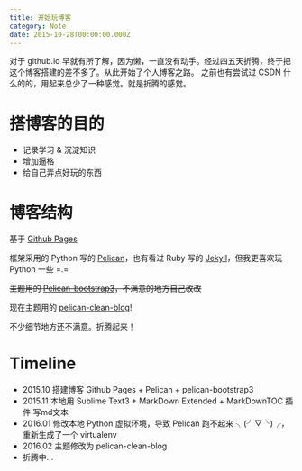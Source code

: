 ```yaml
---
title: 开始玩博客
category: Note
date: 2015-10-28T00:00:00.000Z
---
```


对于 github.io 早就有所了解，因为懒，一直没有动手。经过四五天折腾，终于把这个博客搭建的差不多了。从此开始了个人博客之路。 之前也有尝试过 CSDN 什么的的，用起来总少了一种感觉。就是折腾的感觉。

# 搭博客的目的

- 记录学习 & 沉淀知识
- 增加逼格
- 给自己弄点好玩的东西

# 博客结构

基于 [Github Pages](https://pages.github.com/)

框架采用的 Python 写的 [Pelican](http://blog.getpelican.com/)，也有看过 Ruby 写的 [Jekyll](http://jekyllrb.com/)，但我更喜欢玩 Python 一些 =.=

~~主题用的 [Pelican-bootstrap3](https://github.com/getpelican/pelican-themes/tree/master/pelican-bootstrap3)，不满意的地方自己改改~~

现在主题用的 [pelican-clean-blog](https://github.com/gilsondev/pelican-clean-blog)!

不少细节地方还不满意。折腾起来！

# Timeline

- 2015.10 搭建博客 Github Pages + Pelican + pelican-bootstrap3
- 2015.11 本地用 Sublime Text3 + MarkDown Extended + MarkDownTOC 插件 写md文本
- 2016.01 修改本地 Python 虚拟环境，导致 Pelican 跑不起来 ╮(╯▽╰)╭，重新生成了一个 virtualenv
- 2016.02 主题修改为 pelican-clean-blog
- 折腾中...
